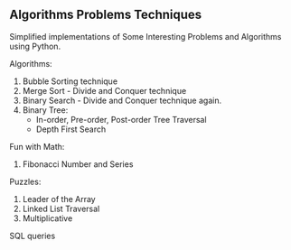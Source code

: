 Algorithms Problems Techniques
-------------------------------------

Simplified implementations of Some Interesting Problems and Algorithms using Python.

Algorithms:

1. Bubble Sorting technique
2. Merge Sort - Divide and Conquer technique
3. Binary Search - Divide and Conquer technique again.
4. Binary Tree:
	- In-order, Pre-order, Post-order Tree Traversal
	- Depth First Search

Fun with Math:

1. Fibonacci Number and Series

Puzzles:

1. Leader of the Array 
2. Linked List Traversal
3. Multiplicative

SQL queries
